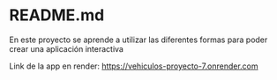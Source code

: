# README.md


En este proyecto se aprende a utilizar las diferentes formas para poder crear una aplicación interactiva 

Link de la app en render: https://vehiculos-proyecto-7.onrender.com 